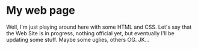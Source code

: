 # My web page

Well, I'm just playing around here with some HTML and CSS.
Let's say that the Web Site is in progress, nothing official yet, but eventually I'll be updating some stuff.
Maybe some uglies, others OG.
JK...

